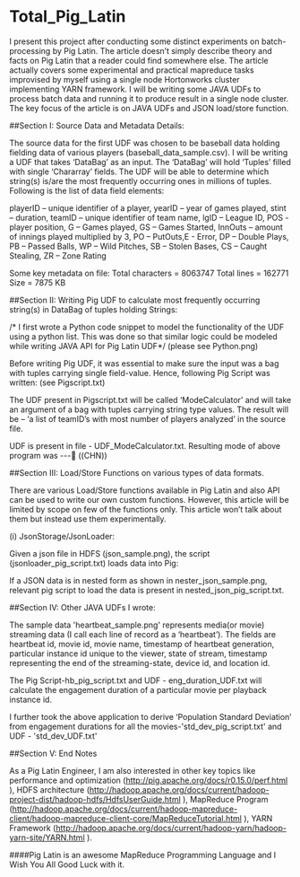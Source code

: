 # Total_Pig_Latin

I present this project after conducting some distinct experiments on batch-processing by Pig Latin. The article doesn’t simply describe theory and facts on Pig Latin that a reader could find somewhere else. The article actually covers some experimental and practical mapreduce tasks improvised by myself using a single node Hortonworks cluster implementing YARN framework. I will be writing some JAVA UDFs to process batch data and running it to produce result in a single node cluster. The key focus of the article is on JAVA UDFs and JSON load/store function.

##Section I: Source Data and Metadata Details:

The source data for the first UDF was chosen to be baseball data holding fielding data of various players (baseball_data_sample.csv). I will be writing a UDF that takes ‘DataBag’ as an input. The ‘DataBag’ will hold ‘Tuples’ filled with single ‘Chararray’ fields. The UDF will be able to determine which string(s) is/are the most frequently occurring ones in millions of tuples. Following is the list of data field elements:

playerID – unique identifier of a player,                                                                                             yearID – year of games played,                                                                                                         stint – duration,                                                                                                                       teamID – unique identifier of team name,                                                                                                  lgID – League ID, POS - player position, G – Games played, GS – Games Started, InnOuts – amount of innings played multiplied by 3,     PO – PutOuts,E - Error, DP – Double Plays, PB – Passed Balls, WP – Wild Pitches, SB – Stolen Bases, CS – Caught Stealing, ZR – Zone Rating

 
Some key metadata on file:
Total characters = 8063747
Total lines = 162771
Size = 7875 KB


##Section II: Writing Pig UDF to calculate most frequently occurring string(s) in DataBag of tuples holding Strings:

/* I first wrote a Python code snippet to model the functionality of the UDF using a python list. This was done so that similar logic could be modeled while writing JAVA API for Pig Latin UDF*/ (please see Python.png)
 

Before writing Pig UDF, it was essential to make sure the input was a bag with tuples carrying single field-value. Hence, following Pig Script was written: (see Pigscript.txt)

The UDF present in Pigscript.txt will be called ‘ModeCalculator’ and will take an argument of a bag with tuples carrying string type values. The result will be – ‘a list of teamID’s with most number of players analyzed’ in the source file.

UDF is present in file - UDF_ModeCalculator.txt.
Resulting mode of above program was ---   ((CHN))

##Section III: Load/Store Functions on various types of data formats.

There are various Load/Store functions available in Pig Latin and also API can be used to write our own custom functions. However, this article will be limited by scope on few of the functions only. This article won’t talk about them but instead use them experimentally.

(i)	JsonStorage/JsonLoader:

Given a json file in HDFS (json_sample.png), the script (jsonloader_pig_script.txt) loads data into Pig:

If a JSON data is in nested form as shown in nester_json_sample.png, relevant pig script to load the data is present in nested_json_pig_script.txt.

##Section IV: Other JAVA UDFs I wrote:

The sample data 'heartbeat_sample.png' represents media(or movie) streaming data (I call each line of record as a ‘heartbeat’). The fields are heartbeat id, movie id, movie name, timestamp of heartbeat generation, particular instance id unique to the viewer, state of stream, timestamp representing the end of the streaming-state, device id, and location id.

The Pig Script-hb_pig_script.txt and UDF - eng_duration_UDF.txt will calculate the engagement duration of a particular movie per playback instance id. 

I further took the above application to derive ‘Population Standard Deviation’ from engagement durations for all the movies-'std_dev_pig_script.txt' and UDF - 'std_dev_UDF.txt'

##Section V: End Notes

As a Pig Latin Engineer, I am also interested in other key topics like performance and optimization (http://pig.apache.org/docs/r0.15.0/perf.html ), HDFS architecture (http://hadoop.apache.org/docs/current/hadoop-project-dist/hadoop-hdfs/HdfsUserGuide.html ), MapReduce Program (http://hadoop.apache.org/docs/current/hadoop-mapreduce-client/hadoop-mapreduce-client-core/MapReduceTutorial.html ), YARN Framework (http://hadoop.apache.org/docs/current/hadoop-yarn/hadoop-yarn-site/YARN.html ). 

####Pig Latin is an awesome MapReduce Programming Language and I Wish You All Good Luck with it.
